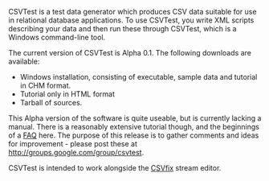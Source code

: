 CSVTest is a test data generator which produces CSV data suitable for use in relational database applications. To use CSVTest, you write XML scripts describing your data and then run these through CSVTest, which is a Windows command-line tool.

The current version of CSVTest is Alpha 0.1. The following downloads are available:

  * Windows installation, consisting of executable, sample data and tutorial in CHM format.
  * Tutorial only in HTML format
  * Tarball of sources.

This Alpha version of the software is quite useable, but is currently lacking a manual. There is a reasonably extensive tutorial though, and the beginnings of a [FAQ](http://code.google.com/p/csvtest/wiki/FAQ) here.  The purpose of this release is to gather comments and ideas for improvement - please post these at http://groups.google.com/group/csvtest.

CSVTest is intended to work alongside the [CSVfix](http://code.google.com/p/csvfix) stream editor.
